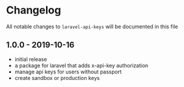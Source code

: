 # Changelog

All notable changes to `laravel-api-keys` will be documented in this file

## 1.0.0 - 2019-10-16

- initial release
- a package for laravel that adds x-api-key authorization
- manage api keys for users without passport
- create sandbox or production keys
